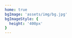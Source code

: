 ```yaml
---
home: true
bgImage: 'assets/img/bg.jpg'
bgImageStyle: {
  height: '400px'
}
---
```

<script src="./.vuepress/public/assets/js/line.js"></script>
